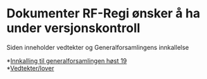 # Dokumenter RF-Regi ønsker å ha under versjonskontroll

Siden inneholder vedtekter og Generalforsamlingens innkallelse

*[Innkalling til generalforsamlingen høst 19](./generalforsamling/innkalling.pdf)  
*[Vedtekter/lover](./lover/lover.pdf)
